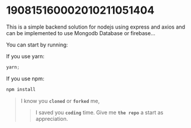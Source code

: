 # 190815160002010211051404

This is a simple backend solution for nodejs using express and axios and can be implemented to use Mongodb Database or firebase...

You can start by running:

If you use yarn:

```javascript
yarn;
```

If you use npm:

```javascript
npm install

```

> I know you **`cloned`** or **`forked`** me,
>
> > I saved you **`coding`** time. Give me **`the repo`** a start as appreciation.
